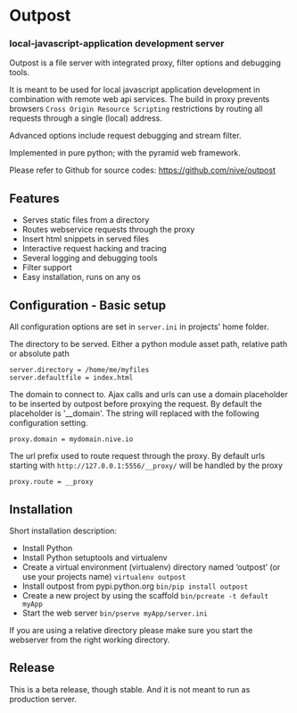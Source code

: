 
# Outpost 

### local-javascript-application development server 

Outpost is a file server with integrated proxy, filter options and 
debugging tools. 

It is meant to be used for local javascript application development 
in combination with remote web api services. The build in proxy
prevents browsers `Cross Origin Resource Scripting` restrictions
by routing all requests through a single (local) address.

Advanced options include request debugging and stream filter.

Implemented in pure python; with the pyramid web framework.

Please refer to Github for source codes: https://github.com/nive/outpost

## Features

- Serves static files from a directory
- Routes webservice requests through the proxy
- Insert html snippets in served files
- Interactive request hacking and tracing
- Several logging and debugging tools
- Filter support
- Easy installation, runs on any os


## Configuration - Basic setup

All configuration options are set in `server.ini` in projects' home folder.

The directory to be served. Either a python module asset path, relative path 
or absolute path 

    server.directory = /home/me/myfiles
    server.defaultfile = index.html

The domain to connect to. Ajax calls and urls can use a domain
placeholder to be inserted by outpost before proxying the request.
By default the placeholder is '__domain'. The string will
replaced with the following configuration setting.

    proxy.domain = mydomain.nive.io

The url prefix used to route request through the proxy. By default
urls starting with `http://127.0.0.1:5556/__proxy/` will be handled by the 
proxy
  
    proxy.route = __proxy


## Installation

Short installation description:

- Install Python 
- Install Python setuptools and virtualenv
- Create a virtual environment (virtualenv) directory named ‘outpost’ (or use your projects name)
  ``virtualenv outpost``
- Install outpost from pypi.python.org ``bin/pip install outpost``
- Create a new project by using the scaffold ``bin/pcreate -t default myApp``
- Start the web server ``bin/pserve myApp/server.ini`` 

If you are using a relative directory please make sure you start the webserver from the right
working directory.

## Release

This is a beta release, though stable. And it is not meant to run as production server.
